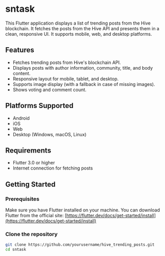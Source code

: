 # sntask

This Flutter application displays a list of trending posts from the Hive blockchain. It fetches the posts from the Hive API and presents them in a clean, responsive UI. It supports mobile, web, and desktop platforms.

## Features

- Fetches trending posts from Hive's blockchain API.
- Displays posts with author information, community, title, and body content.
- Responsive layout for mobile, tablet, and desktop.
- Supports image display (with a fallback in case of missing images).
- Shows voting and comment count.

## Platforms Supported

- Android
- iOS
- Web
- Desktop (Windows, macOS, Linux)

## Requirements

- Flutter 3.0 or higher
- Internet connection for fetching posts

## Getting Started

### Prerequisites

Make sure you have Flutter installed on your machine. You can download Flutter from the official site: [https://flutter.dev/docs/get-started/install](https://flutter.dev/docs/get-started/install)

### Clone the repository

```bash
git clone https://github.com/yourusername/hive_trending_posts.git
cd sntask
